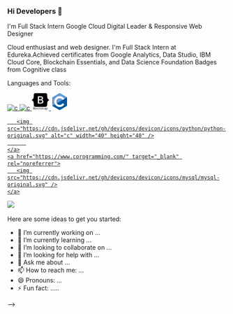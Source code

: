### Hi Developers 👋


I'm
Full Stack Intern
Google Cloud Digital Leader & Responsive Web Designer

Cloud enthusiast and web designer. I'm Full Stack Intern at Edureka.Achieved certificates from Google Analytics, Data Studio, IBM Cloud Core, Blockchain Essentials, and Data Science Foundation Badges from Cognitive class




Languages and Tools: 

 <a href="https://www.html.com/" target="_blank" rel="noreferrer">
        <img src="https://cdn.jsdelivr.net/gh/devicons/devicon/icons/html5/html5-original.svg" alt="c" width="40" height="40" />
    </a>
    <a href="https://getbootstrap.com" target="_blank" rel="noreferrer">
        <img src="https://cdn.jsdelivr.net/gh/devicons/devicon/icons/css3/css3-original.svg" alt="c" width="40" height="40" />
    </a>
    <a href="https://getbootstrap.com" target="_blank" rel="noreferrer">
        <img src="https://raw.githubusercontent.com/devicons/devicon/master/icons/bootstrap/bootstrap-plain-wordmark.svg" alt="bootstrap" width="40" height="40" />
    </a>
    <a href="https://www.cprogramming.com/" target="_blank" rel="noreferrer">
        <img src="https://raw.githubusercontent.com/devicons/devicon/master/icons/c/c-original.svg" alt="c" width="40" height="40" />
    </a>
    <a href="https://www.cprogramming.com/" target="_blank" rel="noreferrer">
       
       <img src="https://cdn.jsdelivr.net/gh/devicons/devicon/icons/python/python-original.svg" alt="c" width="40" height="40" />
          
    </a>
    <a href="https://www.cprogramming.com/" target="_blank" rel="noreferrer">
       <img src="https://cdn.jsdelivr.net/gh/devicons/devicon/icons/mysql/mysql-original.svg" />
    </a>
          
    
          
   
   
    
         
          
</a>

    
   
   
    
    

![](https://activity-graph.herokuapp.com/graph?username=aakashdeveloper&theme=react-dark&area=true)

Here are some ideas to get you started:

- 🔭 I’m currently working on ...
- 🌱 I’m currently learning ...
- 👯 I’m looking to collaborate on ...
- 🤔 I’m looking for help with ...
- 💬 Ask me about ...
- 📫 How to reach me: ...
- 😄 Pronouns: ...
- ⚡ Fun fact: .....

-->
